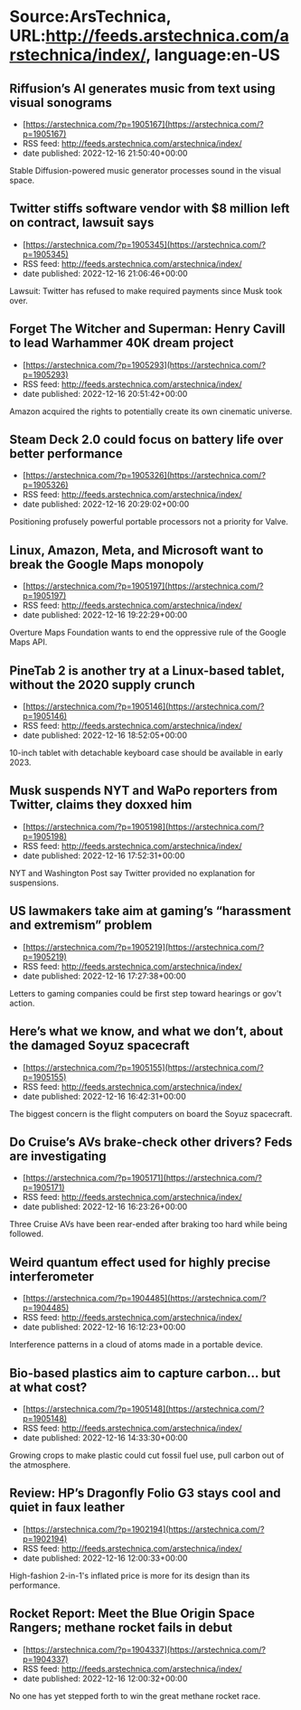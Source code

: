 # Source:ArsTechnica, URL:http://feeds.arstechnica.com/arstechnica/index/, language:en-US

## Riffusion’s AI generates music from text using visual sonograms
 - [https://arstechnica.com/?p=1905167](https://arstechnica.com/?p=1905167)
 - RSS feed: http://feeds.arstechnica.com/arstechnica/index/
 - date published: 2022-12-16 21:50:40+00:00

Stable Diffusion-powered music generator processes sound in the visual space.

## Twitter stiffs software vendor with $8 million left on contract, lawsuit says
 - [https://arstechnica.com/?p=1905345](https://arstechnica.com/?p=1905345)
 - RSS feed: http://feeds.arstechnica.com/arstechnica/index/
 - date published: 2022-12-16 21:06:46+00:00

Lawsuit: Twitter has refused to make required payments since Musk took over.

## Forget The Witcher and Superman: Henry Cavill to lead Warhammer 40K dream project
 - [https://arstechnica.com/?p=1905293](https://arstechnica.com/?p=1905293)
 - RSS feed: http://feeds.arstechnica.com/arstechnica/index/
 - date published: 2022-12-16 20:51:42+00:00

Amazon acquired the rights to potentially create its own cinematic universe.

## Steam Deck 2.0 could focus on battery life over better performance
 - [https://arstechnica.com/?p=1905326](https://arstechnica.com/?p=1905326)
 - RSS feed: http://feeds.arstechnica.com/arstechnica/index/
 - date published: 2022-12-16 20:29:02+00:00

Positioning profusely powerful portable processors not a priority for Valve.

## Linux, Amazon, Meta, and Microsoft want to break the Google Maps monopoly
 - [https://arstechnica.com/?p=1905197](https://arstechnica.com/?p=1905197)
 - RSS feed: http://feeds.arstechnica.com/arstechnica/index/
 - date published: 2022-12-16 19:22:29+00:00

Overture Maps Foundation wants to end the oppressive rule of the Google Maps API.

## PineTab 2 is another try at a Linux-based tablet, without the 2020 supply crunch
 - [https://arstechnica.com/?p=1905146](https://arstechnica.com/?p=1905146)
 - RSS feed: http://feeds.arstechnica.com/arstechnica/index/
 - date published: 2022-12-16 18:52:05+00:00

10-inch tablet with detachable keyboard case should be available in early 2023.

## Musk suspends NYT and WaPo reporters from Twitter, claims they doxxed him
 - [https://arstechnica.com/?p=1905198](https://arstechnica.com/?p=1905198)
 - RSS feed: http://feeds.arstechnica.com/arstechnica/index/
 - date published: 2022-12-16 17:52:31+00:00

NYT and Washington Post say Twitter provided no explanation for suspensions.

## US lawmakers take aim at gaming’s “harassment and extremism” problem
 - [https://arstechnica.com/?p=1905219](https://arstechnica.com/?p=1905219)
 - RSS feed: http://feeds.arstechnica.com/arstechnica/index/
 - date published: 2022-12-16 17:27:38+00:00

Letters to gaming companies could be first step toward hearings or gov't action.

## Here’s what we know, and what we don’t, about the damaged Soyuz spacecraft
 - [https://arstechnica.com/?p=1905155](https://arstechnica.com/?p=1905155)
 - RSS feed: http://feeds.arstechnica.com/arstechnica/index/
 - date published: 2022-12-16 16:42:31+00:00

The biggest concern is the flight computers on board the Soyuz spacecraft.

## Do Cruise’s AVs brake-check other drivers? Feds are investigating
 - [https://arstechnica.com/?p=1905171](https://arstechnica.com/?p=1905171)
 - RSS feed: http://feeds.arstechnica.com/arstechnica/index/
 - date published: 2022-12-16 16:23:26+00:00

Three Cruise AVs have been rear-ended after braking too hard while being followed.

## Weird quantum effect used for highly precise interferometer
 - [https://arstechnica.com/?p=1904485](https://arstechnica.com/?p=1904485)
 - RSS feed: http://feeds.arstechnica.com/arstechnica/index/
 - date published: 2022-12-16 16:12:23+00:00

Interference patterns in a cloud of atoms made in a portable device.

## Bio-based plastics aim to capture carbon… but at what cost?
 - [https://arstechnica.com/?p=1905148](https://arstechnica.com/?p=1905148)
 - RSS feed: http://feeds.arstechnica.com/arstechnica/index/
 - date published: 2022-12-16 14:33:30+00:00

Growing crops to make plastic could cut fossil fuel use, pull carbon out of the atmosphere.

## Review: HP’s Dragonfly Folio G3 stays cool and quiet in faux leather
 - [https://arstechnica.com/?p=1902194](https://arstechnica.com/?p=1902194)
 - RSS feed: http://feeds.arstechnica.com/arstechnica/index/
 - date published: 2022-12-16 12:00:33+00:00

High-fashion 2-in-1's inflated price is more for its design than its performance.

## Rocket Report: Meet the Blue Origin Space Rangers; methane rocket fails in debut
 - [https://arstechnica.com/?p=1904337](https://arstechnica.com/?p=1904337)
 - RSS feed: http://feeds.arstechnica.com/arstechnica/index/
 - date published: 2022-12-16 12:00:32+00:00

No one has yet stepped forth to win the great methane rocket race.

